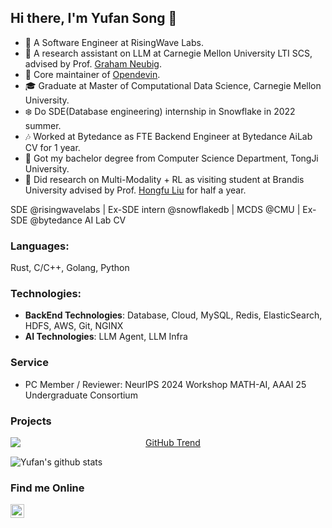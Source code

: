 ## Hi there, I'm Yufan Song 👋

* 🌊 A Software Engineer at RisingWave Labs.
* 🔬 A research assistant on LLM at Carnegie Mellon University LTI SCS, advised by Prof. [Graham Neubig](https://www.phontron.com/).
* 🤖️ Core maintainer of [Opendevin](https://github.com/All-Hands-AI/OpenHands).
* 🎓 Graduate at Master of Computational Data Science, Carnegie Mellon University.
* ❄️ Do SDE(Database engineering) internship in Snowflake in 2022 summer. 
* 🎶 Worked at Bytedance as FTE Backend Engineer at Bytedance AiLab CV for 1 year.
* 🏫 Got my bachelor degree from Computer Science Department, TongJi University.
* 🔬 Did research on Multi-Modality + RL as visiting student at Brandis University advised by Prof. [Hongfu Liu](https://hongfuliu.com/) for half a year.

SDE @risingwavelabs | Ex-SDE intern @snowflakedb | MCDS @CMU  | Ex-SDE @bytedance AI Lab CV

### Languages:

Rust, C/C++, Golang, Python 

### Technologies:

* **BackEnd Technologies**: Database, Cloud, MySQL, Redis, ElasticSearch, HDFS, AWS, Git, NGINX
* **AI Technologies**: LLM Agent, LLM Infra

### Service
* PC Member / Reviewer: NeurIPS 2024 Workshop MATH-AI, AAAI 25 Undergraduate Consortium

### Projects
<p align="center">
  <a href="https://trendshift.io/repositories/8648">
    <img src="https://trendshift.io/api/badge/repositories/8648" alt="GitHub Trend" style="display: block; margin: auto;">
  </a>
</p>


<!--  ![Yufan's github stats](https://github-readme-stats.vercel.app/api?username=yufansong&count_private=true&show_icons=true)  -->

![Yufan's github stats](https://github-profile-trophy.vercel.app/?username=yufansong)


### Find me Online

<a href="https://www.linkedin.com/in/yufansong/">
  <img align="left" alt="yufansong | LinkedIn" width="22px" src="https://cdn.jsdelivr.net/npm/simple-icons@v3/icons/linkedin.svg"/>
</a>

